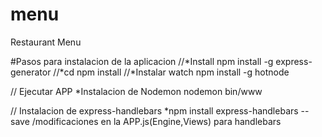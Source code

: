 # menu
Restaurant Menu

#Pasos para instalacion de la aplicacion
//*Install npm install -g express-generator
//*cd <carpeta> npm install
//*Instalar watch npm install -g hotnode


// Ejecutar APP
*Instalacion de Nodemon
nodemon bin/www

// Instalacion de express-handlebars
*npm install express-handlebars --save
/modificaciones en la APP.js(Engine,Views) para handlebars
